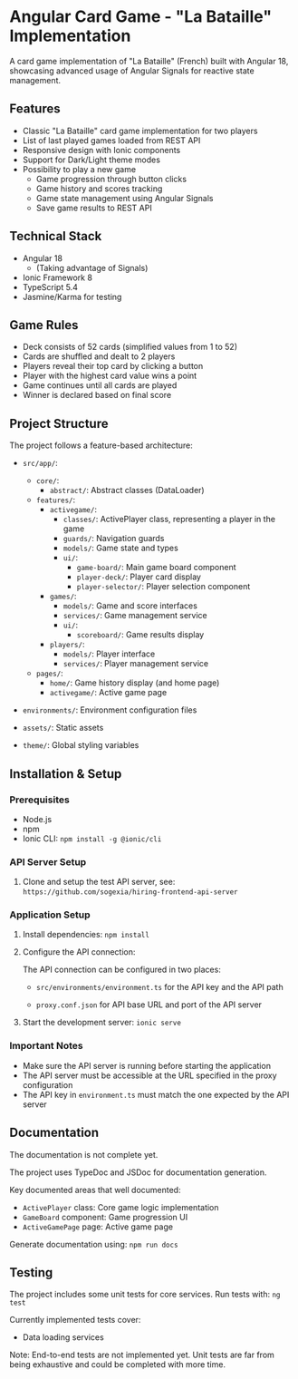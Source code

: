 # Angular Card Game - "La Bataille" Implementation

A card game implementation of "La Bataille" (French) built with Angular 18, showcasing advanced usage of Angular Signals for reactive state management. 

## Features

- Classic "La Bataille" card game implementation for two players
- List of last played games loaded from REST API
- Responsive design with Ionic components
- Support for Dark/Light theme modes
- Possibility to play a new game
  - Game progression through button clicks
  - Game history and scores tracking
  - Game state management using Angular Signals
  - Save game results to REST API

## Technical Stack

- Angular 18
  - (Taking advantage of Signals)
- Ionic Framework 8
- TypeScript 5.4
- Jasmine/Karma for testing

## Game Rules

- Deck consists of 52 cards (simplified values from 1 to 52)
- Cards are shuffled and dealt to 2 players
- Players reveal their top card by clicking a button
- Player with the highest card value wins a point
- Game continues until all cards are played
- Winner is declared based on final score

## Project Structure

The project follows a feature-based architecture:

- `src/app/`:
  - `core/`:
    - `abstract/`: Abstract classes (DataLoader)
  - `features/`:
    - `activegame/`:
      - `classes/`: ActivePlayer class, representing a player in the game
      - `guards/`: Navigation guards
      - `models/`: Game state and types
      - `ui/`:
        - `game-board/`: Main game board component
        - `player-deck/`: Player card display
        - `player-selector/`: Player selection component
    - `games/`:
      - `models/`: Game and score interfaces
      - `services/`: Game management service
      - `ui/`:
        - `scoreboard/`: Game results display
    - `players/`:
      - `models/`: Player interface
      - `services/`: Player management service
  - `pages/`:
    - `home/`: Game history display (and home page)
    - `activegame/`: Active game page

- `environments/`: Environment configuration files
- `assets/`: Static assets
- `theme/`: Global styling variables

## Installation & Setup

### Prerequisites
- Node.js
- npm
- Ionic CLI: `npm install -g @ionic/cli`

### API Server Setup
1. Clone and setup the test API server, see:   ```https://github.com/sogexia/hiring-frontend-api-server```

### Application Setup
1. Install dependencies:   ```
   npm install   ```

2. Configure the API connection:

   The API connection can be configured in two places:

   - `src/environments/environment.ts` for the API key and the API path

   - `proxy.conf.json` for API base URL and port of the API server

3. Start the development server:   ```
   ionic serve   ```

### Important Notes
- Make sure the API server is running before starting the application
- The API server must be accessible at the URL specified in the proxy configuration
- The API key in `environment.ts` must match the one expected by the API server

## Documentation

The documentation is not complete yet.

The project uses TypeDoc and JSDoc for documentation generation. 

Key documented areas that well documented:

- `ActivePlayer` class: Core game logic implementation
- `GameBoard` component: Game progression UI
- `ActiveGamePage` page: Active game page

Generate documentation using: `npm run docs`

## Testing

The project includes some unit tests for core services. Run tests with: `ng test`

Currently implemented tests cover:
- Data loading services

Note: End-to-end tests are not implemented yet. Unit tests are far from being exhaustive and could be completed with more time.
